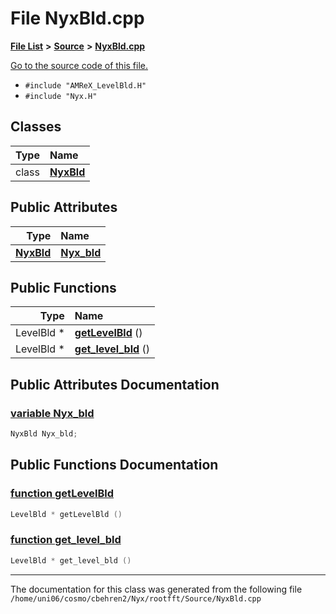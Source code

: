 
# File NyxBld.cpp


[**File List**](files.md) **>** [**Source**](dir_74389ed8173ad57b461b9d623a1f3867.md) **>** [**NyxBld.cpp**](NyxBld_8cpp.md)

[Go to the source code of this file.](NyxBld_8cpp_source.md)



* `#include "AMReX_LevelBld.H"`
* `#include "Nyx.H"`










## Classes

| Type | Name |
| ---: | :--- |
| class | [**NyxBld**](classNyxBld.md) <br> |



## Public Attributes

| Type | Name |
| ---: | :--- |
|  [**NyxBld**](classNyxBld.md) | [**Nyx\_bld**](NyxBld_8cpp.md#variable-nyx-bld)  <br> |


## Public Functions

| Type | Name |
| ---: | :--- |
|  LevelBld \* | [**getLevelBld**](NyxBld_8cpp.md#function-getlevelbld) () <br> |
|  LevelBld \* | [**get\_level\_bld**](NyxBld_8cpp.md#function-get-level-bld) () <br> |








## Public Attributes Documentation


### <a href="#variable-nyx-bld" id="variable-nyx-bld">variable Nyx\_bld </a>


```cpp
NyxBld Nyx_bld;
```


## Public Functions Documentation


### <a href="#function-getlevelbld" id="function-getlevelbld">function getLevelBld </a>


```cpp
LevelBld * getLevelBld () 
```



### <a href="#function-get-level-bld" id="function-get-level-bld">function get\_level\_bld </a>


```cpp
LevelBld * get_level_bld () 
```



------------------------------
The documentation for this class was generated from the following file `/home/uni06/cosmo/cbehren2/Nyx/rootfft/Source/NyxBld.cpp`